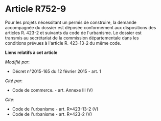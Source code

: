 # Article R752-9

Pour les projets nécessitant un permis de construire, la demande accompagnée du dossier est déposée conformément aux
dispositions des articles R. 423-2 et suivants du code de l'urbanisme. Le dossier est transmis au secrétariat de la
commission départementale dans les conditions prévues à l'article R. 423-13-2 du même code.

**Liens relatifs à cet article**

_Modifié par_:

  - Décret n°2015-165 du 12 février 2015 - art. 1

_Cité par_:

  - Code de commerce. - art. Annexe III (V)

_Cite_:

  - Code de l'urbanisme - art. R*423-13-2 (V)
  - Code de l'urbanisme - art. R*423-2 (V)
